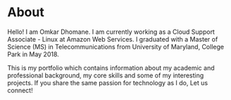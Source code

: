
About
===================
Hello! I am Omkar Dhomane. I am currently working as a Cloud Support Associate - Linux at Amazon Web Services. I graduated with a Master of Science (MS) in Telecommunications from University of Maryland, College Park in May 2018.

This is my portfolio which contains information about my academic and professional background, my core skills and some of my interesting projects. If you share the same passion for technology as I do, Let us connect!


